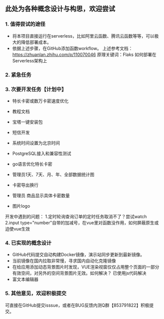 
## 此处为各种概念设计与构思，欢迎尝试

### 1. 值得尝试的途径
- 将本项目直接运行在serverless，比如阿里云函数、腾讯云函数等等，可以极大的降低部署成本。
- 依据上述步骤，在GitHub添加函数workflow。
上述参考文档：https://zhuanlan.zhihu.com/p/110070046
原理关键词：Flaks 如何部署在Serverless架构上



### 2. 紧急任务



### 3. 次要开发任务【计划中】

- 特长卡密或数万卡密速度优化
- 教程文档
- 宝塔一键安装包
- 短信开发
- 系统时间设置为北京时间
- PostgreSQL接入和兼容性测试
- go语言优化特长卡密

- 管理员1天、7天、月、年、全部数据统计图
- 卡密导出换行
- 管理员 商品显示具体卡密数量
- 图片logo

开发中遇到的问题：
1.定时轮询查询订单的定时任务取消不了？尝试watch
2.input type="number"自带的加减号，在vue里对函数没作用，如何屏蔽原生或迫使vue生效


### 4. 已实现的概念设计
- GitHub代码提交自动构建Docker镜像，演示站同步更新到最新镜像。
- 当前镜像在国内拉取非常慢，寻求国内自动化克隆镜像
- 在给应用添加动态背景图片时发现，VUE渲染视窗仅仅占用整个页面的一部分有效空间，对另外的空间背景图片无效。如何解决？ 已使用js代码解决
- 富文本编辑器 
  
### 5. 其他意见，欢迎积极提交
可直接在GitHub提交isssue，或者在BUG反馈内测Q群【853791822】积极提交。
